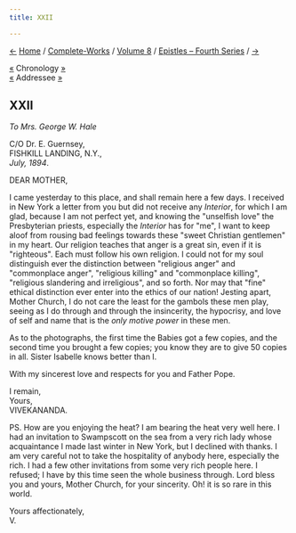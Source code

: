 ```yaml
---
title: XXII

---
```

<div>

[←](021_dear.htm) [Home](../../../index.htm) /
[Complete-Works](../../complete_works.htm) / [Volume
8](../volume_8_contents.htm) / [Epistles – Fourth
Series](epistles_fourth_series_contents.htm) / [→](023_sisters.htm)

  

[«](../../volume_9/letters_fifth_series/023_mother.htm) Chronology
[»](023_sisters.htm)  
[«](../../volume_9/letters_fifth_series/023_mother.htm) Addressee
[»](../../volume_9/letters_fifth_series/024_mother.htm)

## XXII

*To Mrs. George W. Hale*

C/O Dr. E. Guernsey,  
FISHKILL LANDING, N.Y.,  
*July, 1894*.

DEAR MOTHER,

I came yesterday to this place, and shall remain here a few days. I
received in New York a letter from you but did not receive any
*Interior*, for which I am glad, because I am not perfect yet, and
knowing the "unselfish love" the Presbyterian priests, especially the
*Interior* has for "me", I want to keep aloof from rousing bad feelings
towards these "sweet Christian gentlemen" in my heart. Our religion
teaches that anger is a great sin, even if it is "righteous". Each must
follow his own religion. I could not for my soul distinguish ever the
distinction between "religious anger" and "commonplace anger",
"religious killing" and "commonplace killing", "religious slandering and
irreligious", and so forth. Nor may that "fine" ethical distinction ever
enter into the ethics of our nation! Jesting apart, Mother Church, I do
not care the least for the gambols these men play, seeing as I do
through and through the insincerity, the hypocrisy, and love of self and
name that is the *only motive power* in these men.

As to the photographs, the first time the Babies got a few copies, and
the second time you brought a few copies; you know they are to give 50
copies in all. Sister Isabelle knows better than I.

With my sincerest love and respects for you and Father Pope.

I remain,  
Yours,  
VIVEKANANDA.

PS. How are you enjoying the heat? I am bearing the heat very well here.
I had an invitation to Swampscott on the sea from a very rich lady whose
acquaintance I made last winter in New York, but I declined with thanks.
I am very careful not to take the hospitality of anybody here,
especially the rich. I had a few other invitations from some very rich
people here. I refused; I have by this time seen the whole business
through. Lord bless you and yours, Mother Church, for your sincerity.
Oh! it is so rare in this world.

Yours affectionately,  
V.

</div>
